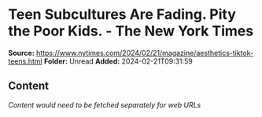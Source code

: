 # Teen Subcultures Are Fading. Pity the Poor Kids. - The New York Times

**Source:** https://www.nytimes.com/2024/02/21/magazine/aesthetics-tiktok-teens.html
**Folder:** Unread
**Added:** 2024-02-21T09:31:59




## Content
*Content would need to be fetched separately for web URLs*
